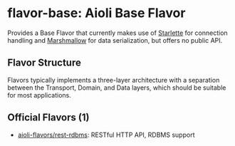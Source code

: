 # flavor-base: Aioli Base Flavor

Provides a Base Flavor that currently makes use of [Starlette](https://www.starlette.io) for connection 
handling and [Marshmallow](https://marshmallow.readthedocs.io/en/stable) for data serialization, but offers no 
public API.

## Flavor Structure

Flavors typically implements a three-layer architecture with a separation between the Transport, Domain, and Data layers, 
which should be suitable for most applications.

## Official Flavors (1)

- [aioli-flavors/rest-rdbms](https://github.com/aioli-flavors/rest-rdbms): RESTful HTTP API, RDBMS support
